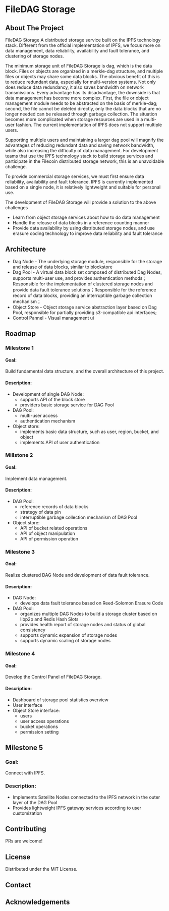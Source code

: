# FileDAG Storage

<!-- ABOUT THE PROJECT -->
## About The Project
FileDAG Storage A distributed storage service built on the IPFS technology stack. Different from the official implementation of IPFS, we focus more on data management, data reliability, availability and fault tolerance, and clustering of storage nodes.
 
The minimum storage unit of FileDAG Storage is dag, which is the data block. Files or objects are organized in a merkle-dag structure, and multiple files or objects may share some data blocks. The obvious benefit of this is to reduce redundant data, especially for multi-version systems. Not only does reduce data redundancy, it also saves bandwidth on network transmissions.  Every advantage has its disadvantage, the downside is that data management has become more complex. First, the file or object management module needs to be abstracted on the basis of merkle-dag; second, the file cannot be deleted directly, only the data blocks that are no longer needed can be released through garbage collection. The situation becomes more complicated when storage resources are used in a multi-user fashion. The current implementation of IPFS does not support multiple users.

Supporting multiple users and maintaining a larger dag pool will magnify the advantages of reducing redundant data and saving network bandwidth, while also increasing the difficulty of data management. For development teams that use the IPFS technology stack to build storage services and participate in the Filecoin distributed storage network, this is an unavoidable challenge.

To provide commercial storage services, we must first ensure data reliability, availability and fault tolerance. IPFS is currently implemented based on a single node, it is relatively lightweight and suitable for personal use.

The development of FileDAG Storage will provide a solution to the above challenges
- Learn from object storage services about how to do data management
- Handle the release of data blocks in a reference counting manner
- Provide data availability by using distributed storage nodes, and use erasure coding technology to improve data reliability and fault tolerance
  


## Architecture

- Dag Node - The underlying storage module, responsible for the storage and release of data blocks, similar to blockstore
- Dag Pool - A virtual data block set composed of distributed Dag Nodes, supports multi-user use, and provides authentication methods；Responsible for the implementation of clustered storage nodes and provide data fault tolerance solutions；Responsible for the reference record of data blocks, providing an interruptible garbage collection mechanism；
- Object Store - Object storage service abstraction layer based on Dag Pool, responsible for partially providing s3-compatible api interfaces;
- Control Pannel - Visual management ui


## Roadmap

### Milestone 1

#### Goal:

Build fundamental data structure, and the overall architecture of this project.

#### Description:

- Development of single DAG Node:
    - supports API of the block store
    - providers basic storage service for DAG Pool
- DAG Pool:
    - multi-user access
    - authentication mechanism
- Object store:
    - implements basic data structure, such as user, region, bucket, and object
    - implements API of user authentication

### Millstone 2

#### Goal: 

Implement data management.

#### Description:

- DAG Pool:
    - reference records of data blocks
    - strategy of data pin
    - interruptible garbage collection mechanism of DAG Pool
- Object store:
    - API of bucket related operations
    - API of object manipulation
    - API of permission operation


### Milestone 3

#### Goal: 

Realize clustered DAG Node and development of data fault tolerance.

#### Description:

- DAG Node:
    - develops data fault tolerance based on Reed-Solomon Erasure Code
- DAG Pool:
    - organizes multiple DAG Nodes to build a storage cluster based on libp2p and Redis Hash Slots
    - provides health report of storage nodes and status of global consistency
    - supports dynamic expansion of storage nodes
    - supports dynamic scaling of storage nodes

### Milestone 4

#### Goal: 

Develop the Control Panel of FileDAG Storage.

#### Description:

- Dashboard of storage pool statistics overview
- User interface
- Object Store interface:
    - users
    - user access operations
    - bucket operations
    - permission setting
    
## Milestone 5

### Goal: 

Connect with IPFS.

### Description:

- Implements Satellite Nodes connected to the IPFS network in the outer layer of the DAG Pool
- Provides lightweight IPFS gateway services according to user customization


<!-- CONTRIBUTING -->
## Contributing

PRs are welcome!



<!-- LICENSE -->
## License

Distributed under the MIT License. 



<!-- CONTACT -->
## Contact




<!-- ACKNOWLEDGEMENTS -->
## Acknowledgements


